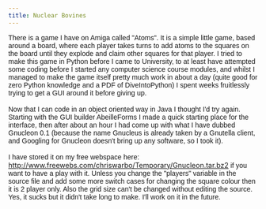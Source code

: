 ```yaml
---
title: Nuclear Bovines
---
```

<span style="font-family: arial;">There is a game I have on Amiga called "Atoms". It is a simple little game, based around a board, where each player takes turns to add atoms to the squares on the board until they explode and claim other squares for that player. I tried to make this game in Python before I came to University, to at least have attempted some coding before I started any computer science course modules, and whilst I managed to make the game itself pretty much work in about a day (quite good for zero Python knowledge and a PDF of DiveIntoPython) I spent weeks fruitlessly trying to get a GUI around it before giving up.</span><br /><br /><span style="font-family: arial;">Now that I can code in an object oriented way in Java I thought I'd try again. Starting with the GUI builder AbeilleForms I made a quick starting place for the interface, then after about an hour I had come up with what I have dubbed Gnucleon 0.1 (because the name Gnucleus is already taken by a Gnutella client, and Googling for Gnucleon doesn't bring up any software, so I took it).</span><br /><br /><span style="font-family: arial;">I have stored it on my free webspace here: </span><a href="http://www.freewebs.com/chriswarbo/Temporary/Gnucleon.tar.bz2" style="font-family: arial;">http://www.freewebs.com/chriswarbo/Temporary/Gnucleon.tar.bz2</a><span style="font-family: arial;"> if you want to have a play with it. Unless you change the "players" variable in the source file and add some more switch cases for changing the square colour then it is 2 player only. Also the grid size can't be changed without editing the source. Yes, it sucks but it didn't take long to make. I'll work on it in the future.</span>